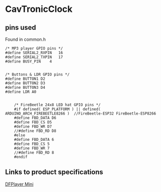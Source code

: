 # CavTronicClock

## pins used
Found in common.h

    /* MP3 player GPIO pins */
    #define SERIAL2_RXPIN	16
    #define SERIAL2_TXPIN	17
    #define BUSY_PIN	4
    
    
    /* Buttons & LDR GPIO pins */
    #define BUTTON1 D2
    #define BUTTON2 D3
    #define BUTTON3 D4
    #define LDR A0
    

        /* FireBeetle 24x8 LED hat GPIO pins */
        #if defined( ESP_PLATFORM ) || defined( ARDUINO_ARCH_FIREBEETLE8266 )  //FireBeetle-ESP32 FireBeetle-ESP8266
        #define FBD_DATA D6
        #define FBD_CS D5
        #define FBD_WR D7
        //#define FBD_RD D8
        #else
        #define FBD_DATA 6
        #define FBD_CS 5
        #define FBD_WR 7
        //#define FBD_RD 8
        #endif


## Links to product specifications
[DFPlayer Mini](https://www.dfrobot.com/wiki/index.php/DFPlayer_Mini_SKU:DFR0299)